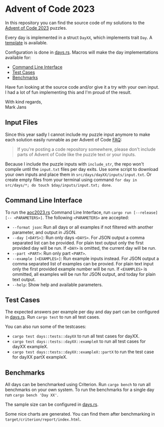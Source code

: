 # Advent of Code 2023

In this repository you can find the source code of my solutions to the [Advent of Code 2023](https://adventofcode.com/2023) puzzles.

Every day is implemented in a struct `DayXX`, which implements trait `Day`. A [template](template) is available.

Configuration is done in [days.rs](src/days.rs). Macros will make the day implementations available for:
* [Command Line Interface](#command-line-interface)
* [Test Cases](#test-cases)
* [Benchmarks](#benchmarks)

Have fun looking at the source code and/or give it a try with your own input. I had a lot of fun implementing this and I'm proud of the result.

With kind regards,<br>
Mark Jans

## Input Files

Since this year sadly I cannot include my puzzle input anymore to make each solution easily
runnable as per Advent of Code
[FAQ](https://adventofcode.com/about#faq_copying):

> If you're posting a code repository somewhere, please don't include parts of
> Advent of Code like the puzzle text or your inputs.

Because I include the puzzle inputs with `include_str`, the repo won't compile until the `input.txt` files per day exits. Use some script to download your own inputs and place them in `src/days/dayXX/inputs/input.txt`. Or create empty files from your terminal using command `for day in src/days/*; do touch $day/inputs/input.txt; done`.

## Command Line Interface

To run the [aoc2023.rs](src/bin/aoc2023.rs) Command Line Interface, run `cargo run [--release] [-- <PARAMETERS>]`. The following `<PARAMETERS>` are accepted:
* `--format json`:          Run all days or all examples if not filtered with another parameter, and output in JSON.
* `--day [<DAYS>]`:         Run only days `<DAYS>`. For JSON output a comma separated list can be provided. For plain text output
                            only the first provided day will be run. If `<DAY>` is omitted, the current day will be run.
* `--part <PART>`:          Run only part `<PART>`.
* `--example [<EXAMPLES>]`: Run example inputs instead. For JSON output a comma separated list of examples can be provied. For
                            plain text input only the first provided example number will be run. If `<EXAMPLES>` is ommitted, all
                            examples will be run for JSON output, and today for plain text output.
* `--help`:                 Show help and available parameters.

## Test Cases

The expected answers per example per day and day part can be configured in [days.rs](src/days.rs). Run `cargo test` to run all test cases.

You can also run some of the testcases:
* `cargo test days::tests::dayXX` to run all test cases for dayXX.
* `cargo test days::tests::dayXX::exampleX` to run all test cases for dayXX exampleX.
* `cargo test days::tests::dayXX::exampleX::partX` to run the test case for dayXX partX exampleX.

## Benchmarks

All days can be benchmarked using Criterion. Run `cargo bench` to run all benchmarks on your own system.
To run the benchmarks for a single day run `cargo bench 'Day XX'`.

The sample size can be configured in [days.rs](src/days.rs).

Some nice charts are generated. You can find them after benchmarking in `target/criterion/report/index.html`.
